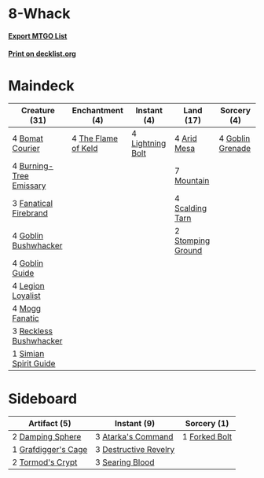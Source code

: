 # 8-Whack

#### [Export MTGO List](../collection/8-Whack/8-Whack.txt)
#### [Print on decklist.org](http://decklist.org/?deckmain=4%09Arid%20Mesa%0A4%09Bomat%20Courier%0A4%09Burning-Tree%20Emissary%0A3%09Fanatical%20Firebrand%0A4%09Goblin%20Bushwhacker%0A4%09Goblin%20Grenade%0A4%09Goblin%20Guide%0A4%09Legion%20Loyalist%0A4%09Lightning%20Bolt%0A4%09Mogg%20Fanatic%0A7%09Mountain%0A3%09Reckless%20Bushwhacker%0A4%09Scalding%20Tarn%0A1%09Simian%20Spirit%20Guide%0A2%09Stomping%20Ground%0A4%09The%20Flame%20of%20Keld&deckside=3%09Atarka's%20Command%0A2%09Damping%20Sphere%0A3%09Destructive%20Revelry%0A1%09Forked%20Bolt%0A1%09Grafdigger's%20Cage%0A3%09Searing%20Blood%0A2%09Tormod's%20Crypt)
# Maindeck

|                                          Creature (31)                                           |                                       Enchantment (4)                                        |                                        Instant (4)                                        |                                         Land (17)                                          |                                        Sorcery (4)                                        |
|--------------------------------------------------------------------------------------------------|----------------------------------------------------------------------------------------------|-------------------------------------------------------------------------------------------|--------------------------------------------------------------------------------------------|-------------------------------------------------------------------------------------------|
|4 [Bomat Courier](http://gatherer.wizards.com/Pages/Card/Details.aspx?multiverseid=417772)        |4 [The Flame of Keld](http://gatherer.wizards.com/Pages/Card/Details.aspx?multiverseid=443011)|4 [Lightning Bolt](http://gatherer.wizards.com/Pages/Card/Details.aspx?multiverseid=234704)|4 [Arid Mesa](http://gatherer.wizards.com/Pages/Card/Details.aspx?multiverseid=426054)      |4 [Goblin Grenade](http://gatherer.wizards.com/Pages/Card/Details.aspx?multiverseid=159731)|
|4 [Burning-Tree Emissary](http://gatherer.wizards.com/Pages/Card/Details.aspx?multiverseid=426032)|                                                                                              |                                                                                           |7 [Mountain](http://gatherer.wizards.com/Pages/Card/Details.aspx?multiverseid=439604)       |                                                                                           |
|3 [Fanatical Firebrand](http://gatherer.wizards.com/Pages/Card/Details.aspx?multiverseid=439758)  |                                                                                              |                                                                                           |4 [Scalding Tarn](http://gatherer.wizards.com/Pages/Card/Details.aspx?multiverseid=426069)  |                                                                                           |
|4 [Goblin Bushwhacker](http://gatherer.wizards.com/Pages/Card/Details.aspx?multiverseid=177501)   |                                                                                              |                                                                                           |2 [Stomping Ground](http://gatherer.wizards.com/Pages/Card/Details.aspx?multiverseid=405110)|                                                                                           |
|4 [Goblin Guide](http://gatherer.wizards.com/Pages/Card/Details.aspx?multiverseid=425921)         |                                                                                              |                                                                                           |                                                                                            |                                                                                           |
|4 [Legion Loyalist](http://gatherer.wizards.com/Pages/Card/Details.aspx?multiverseid=366348)      |                                                                                              |                                                                                           |                                                                                            |                                                                                           |
|4 [Mogg Fanatic](http://gatherer.wizards.com/Pages/Card/Details.aspx?multiverseid=234699)         |                                                                                              |                                                                                           |                                                                                            |                                                                                           |
|3 [Reckless Bushwhacker](http://gatherer.wizards.com/Pages/Card/Details.aspx?multiverseid=407626) |                                                                                              |                                                                                           |                                                                                            |                                                                                           |
|1 [Simian Spirit Guide](http://gatherer.wizards.com/Pages/Card/Details.aspx?multiverseid=442137)  |                                                                                              |                                                                                           |                                                                                            |                                                                                           |


# Sideboard

|                                         Artifact (5)                                         |                                          Instant (9)                                           |                                      Sorcery (1)                                       |
|----------------------------------------------------------------------------------------------|------------------------------------------------------------------------------------------------|----------------------------------------------------------------------------------------|
|2 [Damping Sphere](http://gatherer.wizards.com/Pages/Card/Details.aspx?multiverseid=443101)   |3 [Atarka's Command](http://gatherer.wizards.com/Pages/Card/Details.aspx?multiverseid=394502)   |1 [Forked Bolt](http://gatherer.wizards.com/Pages/Card/Details.aspx?multiverseid=401702)|
|1 [Grafdigger's Cage](http://gatherer.wizards.com/Pages/Card/Details.aspx?multiverseid=426046)|3 [Destructive Revelry](http://gatherer.wizards.com/Pages/Card/Details.aspx?multiverseid=373351)|                                                                                        |
|2 [Tormod's Crypt](http://gatherer.wizards.com/Pages/Card/Details.aspx?multiverseid=389723)   |3 [Searing Blood](http://gatherer.wizards.com/Pages/Card/Details.aspx?multiverseid=378483)      |                                                                                        |

